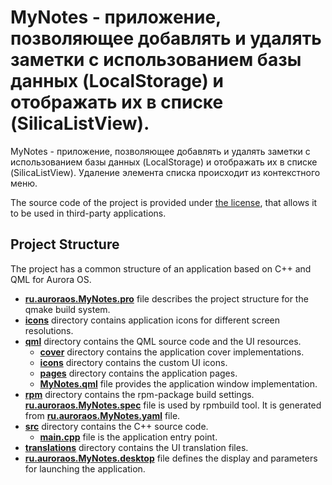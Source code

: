 # MyNotes - приложение, позволяющее добавлять и удалять заметки с использованием базы данных (LocalStorage) и отображать их в списке (SilicaListView).

MyNotes - приложение, позволяющее добавлять и удалять заметки с использованием базы данных (LocalStorage) и отображать их в списке (SilicaListView).
Удаление элемента списка происходит из контекстного меню.

The source code of the project is provided under
[the license](LICENSE.BSD-3-CLAUSE.md),
that allows it to be used in third-party applications.

## Project Structure

The project has a common structure
of an application based on C++ and QML for Aurora OS.

* **[ru.auroraos.MyNotes.pro](ru.auroraos.MyNotes.pro)** file
  describes the project structure for the qmake build system.
* **[icons](icons)** directory contains application icons for different screen resolutions.
* **[qml](qml)** directory contains the QML source code and the UI resources.
  * **[cover](qml/cover)** directory contains the application cover implementations.
  * **[icons](qml/icons)** directory contains the custom UI icons.
  * **[pages](qml/pages)** directory contains the application pages.
  * **[MyNotes.qml](qml/MyNotes.qml)** file
    provides the application window implementation.
* **[rpm](rpm)** directory contains the rpm-package build settings.
  **[ru.auroraos.MyNotes.spec](rpm/ru.auroraos.MyNotes.spec)** file is used by rpmbuild tool.
  It is generated from **[ru.auroraos.MyNotes.yaml](rpm/ru.auroraos.MyNotes.yaml)** file.
* **[src](src)** directory contains the C++ source code.
  * **[main.cpp](src/main.cpp)** file is the application entry point.
* **[translations](translations)** directory contains the UI translation files.
* **[ru.auroraos.MyNotes.desktop](ru.auroraos.MyNotes.desktop)** file
  defines the display and parameters for launching the application.